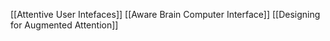 [[Attentive User Intefaces]]
[[Aware Brain Computer Interface]]
[[Designing for Augmented Attention]]